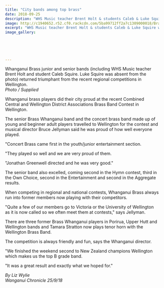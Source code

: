 ```yaml
---
title: "City bands among top brass"
date: 2018-09-25
description: "WHS Music teacher Brent Holt & students Caleb & Luke Squire were part of a triumphant return..."
image: http://c1940652.r52.cf0.rackcdn.com/5ba99712ff2a7c1309000018/Brass-WU-Jnr--Snr-back-from-WN-Chron-sept-2018.jpg
excerpt: "WHS Music teacher Brent Holt & students Caleb & Luke Squire were part of a triumphant return from regional competitions."
image_gallery:
    
    
    
    
    
---
```


<p><span>Whanganui Brass junior and senior bands (including WHS Music teacher Brent Holt and student Caleb Squire. Luke Squire was absent from the photo) returned triumphant from the recent regional competitions in Wellington. <br /><em>Photo / Supplied</em></span></p>
<p class="element element-paragraph">Whanganui brass players did their city proud at the recent Combined Central and Wellington District Associations Brass Band Contest in Wellington.</p>
<p class="element element-paragraph">The senior Brass Whanganui band and the concert brass band made up of young and beginner adult players travelled to Wellington for the contest and musical director Bruce Jellyman said he was proud of how well everyone played.</p>
<p class="element element-paragraph">"Concert Brass came first in the youth/junior entertainment section.</p>
<p class="element element-paragraph">"They played so well and we are very proud of them.</p>
<p class="element element-paragraph">"Jonathan Greenwell directed and he was very good."</p>
<p class="element element-paragraph">The senior band also excelled, coming second in the Hymn contest, third in the Own Choice, second in the Entertainment and second in the Aggregate results.</p>
<p class="element element-paragraph">When competing in regional and national contests, Whanganui Brass always run into former members now playing with their competitors.</p>
<p class="element element-paragraph">"Quite a few of our members go to Victoria or the University of Wellington as it is now called so we often meet them at contests," says Jellyman.</p>
<p class="element element-paragraph">There are three former Brass Whanganui players in Porirua, Upper Hutt and Wellington bands and Tamara Stratton now plays tenor horn with the Wellington Brass Band.</p>
<p class="element element-paragraph">The competition is always friendly and fun, says the Whanganui director.</p>
<p class="element element-paragraph">"We finished the weekend second to New Zealand champions Wellington which makes us the top B grade band.</p>
<p class="element element-paragraph">"It was a great result and exactly what we hoped for."</p>
<p><em>By Liz Wylie</em><br /><em>Wanganui Chronicle 25/9/18</em></p>

